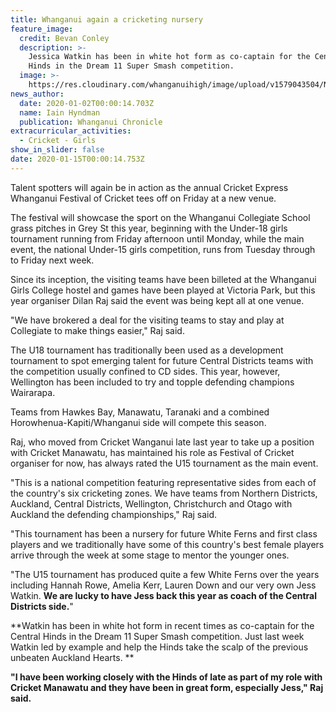 ```yaml
---
title: Whanganui again a cricketing nursery
feature_image:
  credit: Bevan Conley
  description: >-
    Jessica Watkin has been in white hot form as co-captain for the Central
    Hinds in the Dream 11 Super Smash competition.
  image: >-
    https://res.cloudinary.com/whanganuihigh/image/upload/v1579043504/News/Jess_Watkin._Chron_13.1.20.jpg
news_author:
  date: 2020-01-02T00:00:14.703Z
  name: Iain Hyndman
  publication: Whanganui Chronicle
extracurricular_activities:
  - Cricket - Girls
show_in_slider: false
date: 2020-01-15T00:00:14.753Z
---
```

Talent spotters will again be in action as the annual Cricket Express Whanganui Festival of Cricket tees off on Friday at a new venue.

The festival will showcase the sport on the Whanganui Collegiate School grass pitches in Grey St this year, beginning with the Under-18 girls tournament running from Friday afternoon until Monday, while the main event, the national Under-15 girls competition, runs from Tuesday through to Friday next week.

Since its inception, the visiting teams have been billeted at the Whanganui Girls College hostel and games have been played at Victoria Park, but this year organiser Dilan Raj said the event was being kept all at one venue.

"We have brokered a deal for the visiting teams to stay and play at Collegiate to make things easier," Raj said.

The U18 tournament has traditionally been used as a development tournament to spot emerging talent for future Central Districts teams with the competition usually confined to CD sides. This year, however, Wellington has been included to try and topple defending champions Wairarapa.

Teams from Hawkes Bay, Manawatu, Taranaki and a combined Horowhenua-Kapiti/Whanganui side will compete this season.

Raj, who moved from Cricket Wanganui late last year to take up a position with Cricket Manawatu, has maintained his role as Festival of Cricket organiser for now, has always rated the U15 tournament as the main event.

"This is a national competition featuring representative sides from each of the country's six cricketing zones. We have teams from Northern Districts, Auckland, Central Districts, Wellington, Christchurch and Otago with Auckland the defending championships," Raj said.

"This tournament has been a nursery for future White Ferns and first class players and we traditionally have some of this country's best female players arrive through the week at some stage to mentor the younger ones.

"The U15 tournament has produced quite a few White Ferns over the years including Hannah Rowe, Amelia Kerr, Lauren Down and our very own Jess Watkin. **We are lucky to have Jess back this year as coach of the Central Districts side.**"

**Watkin has been in white hot form in recent times as co-captain for the Central Hinds in the Dream 11 Super Smash competition. Just last week Watkin led by example and help the Hinds take the scalp of the previous unbeaten Auckland Hearts.**

**"I have been working closely with the Hinds of late as part of my role with Cricket Manawatu and they have been in great form, especially Jess," Raj said.**
